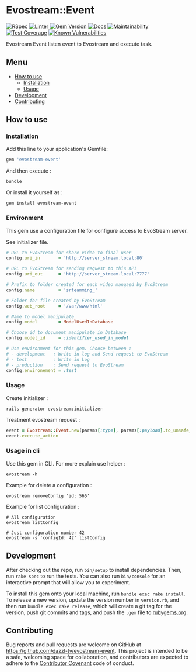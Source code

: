 # Evostream::Event
  [![RSpec](https://github.com/dazzl-tv/evostream-event/actions/workflows/rspec.yml/badge.svg)](https://github.com/dazzl-tv/evostream-event/actions/workflows/rspec.yml)
  [![Linter](https://github.com/dazzl-tv/evostream-event/actions/workflows/linter.yml/badge.svg)](https://github.com/dazzl-tv/evostream-event/actions/workflows/linter.yml)
  [![Gem Version](https://badge.fury.io/rb/evostream-event.svg)](https://badge.fury.io/rb/evostream-event)
  [![Docs](https://inch-ci.org/github/dazzl-tv/evostream-event.svg)](https://inch-ci.org/github/dazzl-tv/evostream-event)
  [![Maintainability](https://api.codeclimate.com/v1/badges/aeb223699c46a3e6e76c/maintainability)](https://codeclimate.com/github/dazzl-tv/evostream-event/maintainability)
  [![Test Coverage](https://api.codeclimate.com/v1/badges/aeb223699c46a3e6e76c/test_coverage)](https://codeclimate.com/github/dazzl-tv/evostream-event/test_coverage)
  [![Known Vulnerabilities](https://snyk.io/test/github/dazzl-tv/evostream-event/badge.svg)](https://snyk.io/test/github/dazzl-tv/evostream-event)

Evostream Event listen event to Evostream and execute task.

## Menu

* [How to use](#how-to-use)
  * [Installation](#installation)
  * [Usage](#usage)
* [Development](#development)
* [Contributing](#contributing)

## How to use

### Installation

Add this line to your application's Gemfile:

```ruby
gem 'evostream-event'
```

And then execute :

```linux
bundle
```

Or install it yourself as :

```linux
gem install evostream-event
```

### Environment

This gem use a configuration file for configure access to EvoStream server.

See initializer file.
```ruby
# URL to EvoStream for share video to final user
config.uri_in       = 'http://server_stream.local:80'

# URL to EvoStream for sending request to this API
config.uri_out      = 'http://server_stream.local:7777'

# Prefix to folder created for each video mangaed by EvoStream
config.name         = 'srteamming_'

# Folder for file created by EvoStream
config.web_root     = '/var/www/html'

# Name to model manipulate
config.model        = ModelUsedInDatabase

# Choose id to document manipulate in Database
config.model_id     = :identifier_used_in_model

# Use environment for this gem. Choose between :
# - development   : Write in log and Send request to EvoStream
# - test          : Write in Log
# - production    : Send request to EvoStream
config.environement = :test
```
### Usage

Create initializer :

```linux
rails generator evostream:initializer
```

Treatment evostream request :

```ruby
event = Evostream::Event.new(params[:type], params[:payload].to_unsafe_h)
event.execute_action
```

### Usage in cli

Use this gem in CLI. For more explain use helper :

```linux
evostream -h
```

Example for delete a configuration :

```linux
evostream removeConfig 'id: 565'
```

Example for list configuration :

```linux
# All configuration
evostream listConfig

# Just configuration number 42
evostream -s 'configId: 42' listConfig
```

## Development

After checking out the repo, run `bin/setup` to install dependencies. Then, run
`rake spec` to run the tests. You can also run `bin/console` for an interactive
prompt that will allow you to experiment.

To install this gem onto your local machine, run `bundle exec rake install`. To
release a new version, update the version number in `version.rb`, and then run
`bundle exec rake release`, which will create a git tag for the version, push
git commits and tags, and push the `.gem` file to
[rubygems.org](https://rubygems.org).

## Contributing

Bug reports and pull requests are welcome on GitHub at
https://github.com/dazzl-tv/evostream-event. This project is intended to be a
safe, welcoming space for collaboration, and contributors are expected to adhere
to the [Contributor Covenant](http://contributor-covenant.org) code of conduct.
